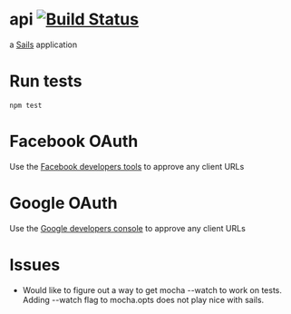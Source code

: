 # api [![Build Status](https://travis-ci.org/msell/quickstart-api.svg?branch=master)](https://travis-ci.org/msell/quickstart-api)

a [Sails](http://sailsjs.org) application

# Run tests
```
npm test
```
# Facebook OAuth
Use the [Facebook developers tools](https://developers.facebook.com/apps/) to approve any client URLs

# Google OAuth
Use the [Google developers console](https://console.developers.google.com) to approve any client URLs

# Issues
- Would like to figure out a way to get mocha --watch to work on tests.  Adding --watch flag to mocha.opts does not play nice with sails.
